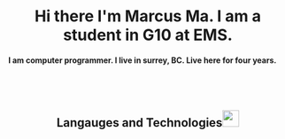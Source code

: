 <div align="center">
    <h1>
        Hi there I'm Marcus Ma. I am a student in G10 at EMS.
    </h1>
</div>

<h4 align-=""center>
    I am computer programmer. I live in surrey, BC. Live here for four years.
</h4>
<br/>
<br/>

<h2 align="center">Langauges and Technologies<img src="https://media.giphy.com/media/WUlplcMpOCEmTGBtBW/giphy.gif" width="30"></h2>